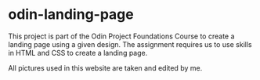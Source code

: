 # odin-landing-page

This project is part of the Odin Project Foundations Course to create a landing page using a given design. The assignment requires us to use skills in HTML and CSS to create a landing page. 

All pictures used in this website are taken and edited by me. 